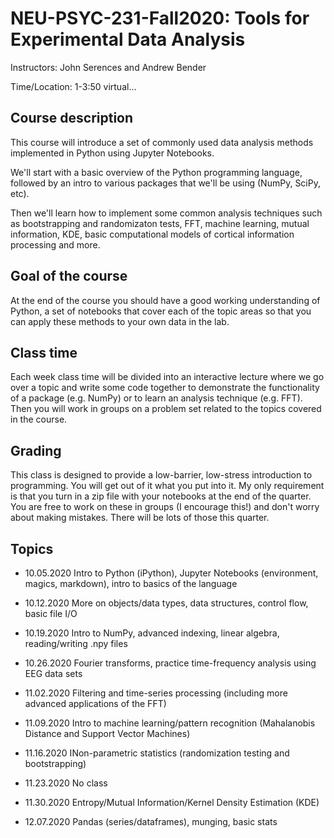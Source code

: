 # NEU-PSYC-231-Fall2020: Tools for Experimental Data Analysis 

Instructors: John Serences and Andrew Bender

Time/Location: 1-3:50 virtual... 

## Course description
This course will introduce a set of commonly used data analysis methods implemented in Python using Jupyter Notebooks. 

We'll start with a basic overview of the Python programming language, followed by an intro to various packages that we'll be using (NumPy, SciPy, etc). 

Then we'll learn how to implement some common analysis techniques such as bootstrapping and randomizaton tests, FFT, machine learning, mutual information, KDE, basic computational models of cortical information processing and more.  

## Goal of the course
At the end of the course you should have a good working understanding of Python, a set of notebooks that cover each of the topic areas so that you can apply these methods to your own data in the lab. 

## Class time
Each week class time will be divided into an interactive lecture where we go over a topic and write some code together to demonstrate the functionality of a package (e.g. NumPy) or to learn an analysis technique (e.g. FFT). Then you will work in groups on a problem set related to the topics covered in the course.

## Grading
This class is designed to provide a low-barrier, low-stress introduction to programming. You will get out of it what you put into it. My only requirement is that you turn in a zip file with your notebooks at the end of the quarter. You are free to work on these in groups (I encourage this!) and don't worry about making mistakes. There will be lots of those this quarter.  

## Topics 
* 10.05.2020 Intro to Python (iPython), Jupyter Notebooks (environment, magics, markdown), intro to basics of the language

* 10.12.2020 More on objects/data types, data structures, control flow, basic file I/O

* 10.19.2020 Intro to NumPy, advanced indexing, linear algebra, reading/writing .npy files

* 10.26.2020 Fourier transforms, practice time-frequency analysis using EEG data sets 

* 11.02.2020 Filtering and time-series processing (including more advanced applications of the FFT)

* 11.09.2020 Intro to machine learning/pattern recognition (Mahalanobis Distance and Support Vector Machines) 

* 11.16.2020 INon-parametric statistics (randomization testing and bootstrapping)

* 11.23.2020 No class

* 11.30.2020 Entropy/Mutual Information/Kernel Density Estimation (KDE)

* 12.07.2020 Pandas (series/dataframes), munging, basic stats
